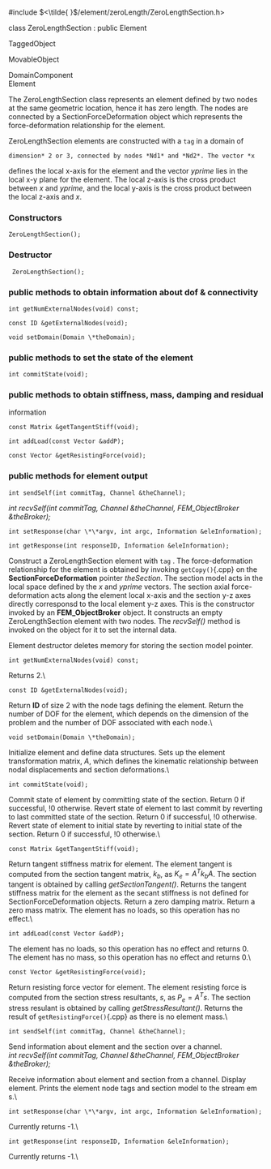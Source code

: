 \
#include $<\tilde{ }$/element/zeroLength/ZeroLengthSection.h$>$


class ZeroLengthSection : public Element


TaggedObject

MovableObject

DomainComponent\
Element

The ZeroLengthSection class represents an element defined by two nodes
at the same geometric location, hence it has zero length. The nodes are
connected by a SectionForceDeformation object which represents the
force-deformation relationship for the element.

ZeroLengthSection elements are constructed with a `tag` in a domain of

```{.cpp}
dimension* 2 or 3, connected by nodes *Nd1* and *Nd2*. The vector *x
```

defines the local x-axis for the element and the vector *yprime* lies in
the local x-y plane for the element. The local z-axis is the cross
product between *x* and *yprime*, and the local y-axis is the cross
product between the local z-axis and *x*.
### Constructors



```{.cpp}
ZeroLengthSection();
```

### Destructor


```{.cpp}
 ZeroLengthSection();
```

### public methods to obtain information about dof & connectivity


```{.cpp}
int getNumExternalNodes(void) const;
```



```{.cpp}
const ID &getExternalNodes(void);
```




```{.cpp}
void setDomain(Domain \*theDomain);
```


### public methods to set the state of the element


```{.cpp}
int commitState(void);
```



### public methods to obtain stiffness, mass, damping and residual
information


```{.cpp}
const Matrix &getTangentStiff(void);
```





```{.cpp}
int addLoad(const Vector &addP);
```




```{.cpp}
const Vector &getResistingForce(void);
```



### public methods for element output


```{.cpp}
int sendSelf(int commitTag, Channel &theChannel);
```


*int recvSelf(int commitTag, Channel &theChannel, FEM_ObjectBroker
&theBroker);*



```{.cpp}
int setResponse(char \*\*argv, int argc, Information &eleInformation);
```



```{.cpp}
int getResponse(int responseID, Information &eleInformation);
```



Construct a ZeroLengthSection element with `tag` . The force-deformation
relationship for the element is obtained by invoking `getCopy()`{.cpp} on the
**SectionForceDeformation** pointer *theSection*. The section model acts
in the local space defined by the *x* and *yprime* vectors. The section
axial force-deformation acts along the element local x-axis and the
section y-z axes directly corresponsd to the local element y-z axes.
This is the constructor invoked by an **FEM_ObjectBroker** object. It
constructs an empty ZeroLengthSection element with two nodes. The
*recvSelf()* method is invoked on the object for it to set the internal
data.

Element destructor deletes memory for storing the section model
pointer.

```{.cpp}
int getNumExternalNodes(void) const;
```


Returns 2.\

```{.cpp}
const ID &getExternalNodes(void);
```


Return **ID** of size $2$ with the node tags defining the element.
Return the number of DOF for the element, which depends on the dimension
of the problem and the number of DOF associated with each node.\

```{.cpp}
void setDomain(Domain \*theDomain);
```


Initialize element and define data structures. Sets up the element
transformation matrix, $A$, which defines the kinematic relationship
between nodal displacements and section deformations.\

```{.cpp}
int commitState(void);
```


Commit state of element by committing state of the section. Return 0 if
successful, !0 otherwise.
Revert state of element to last commit by reverting to last committed
state of the section. Return 0 if successful, !0 otherwise.
Revert state of element to initial state by reverting to initial state
of the section. Return 0 if successful, !0 otherwise.\

```{.cpp}
const Matrix &getTangentStiff(void);
```


Return tangent stiffness matrix for element. The element tangent is
computed from the section tangent matrix, $k_b$, as $K_e = A^T k_b A$.
The section tangent is obtained by calling *getSectionTangent()*.
Returns the tangent stiffness matrix for the element as the secant
stiffness is not defined for SectionForceDeformation objects.
Return a zero damping matrix.
Return a zero mass matrix.
The element has no loads, so this operation has no effect.\

```{.cpp}
int addLoad(const Vector &addP);
```


The element has no loads, so this operation has no effect and returns
0.
The element has no mass, so this operation has no effect and returns 0.\

```{.cpp}
const Vector &getResistingForce(void);
```


Return resisting force vector for element. The element resisting force
is computed from the section stress resultants, $s$, as $P_e = A^T s$.
The section stress resulant is obtained by calling
*getStressResultant()*.
Returns the result of `getResistingForce()`{.cpp} as there is no element
mass.\

```{.cpp}
int sendSelf(int commitTag, Channel &theChannel);
```


Send information about element and the section over a channel.\
*int recvSelf(int commitTag, Channel &theChannel, FEM_ObjectBroker
&theBroker);*

Receive information about element and section from a channel.
Display element.
Prints the element node tags and section model to the stream em s.\

```{.cpp}
int setResponse(char \*\*argv, int argc, Information &eleInformation);
```


Currently returns -1.\

```{.cpp}
int getResponse(int responseID, Information &eleInformation);
```


Currently returns -1.\
